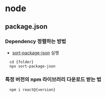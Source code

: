# node

## package.json

### Dependency 정렬하는 방법

- [sort-package-json](https://www.npmjs.com/package/sort-package-json) 실행

```
  cd {folder}
  npx sort-package-json
```

### 특정 버전의 npm 라이브러리 다운로드 받는 법

```
  npm i react@{version}
```
